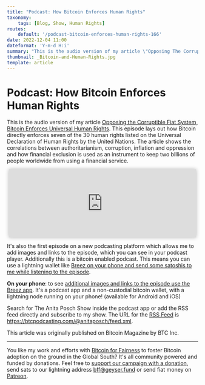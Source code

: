 ```yaml
---
title: "Podcast: How Bitcoin Enforces Human Rights"
taxonomy:
    tags: [Blog, Show, Human Rights]
routes:
    default: '/podcast-bitcoin-enforces-human-rights-166'
date: 2022-12-04 11:00
dateformat: 'Y-m-d H:i'
summary: "This is the audio version of my article \"Opposing The Corruptible Fiat System, Bitcoin Enforces Universal Human Rights\". It's also the first episode on a new podcasting platform which allows me to add images and links to the episode, which you can see in your podcast player."
thumbnail: _Bitcoin-and-Human-Rights.jpg
template: article
---
```


# Podcast: How Bitcoin Enforces Human Rights

This is the audio version of my article [Opposing the Corruptible Fiat System, Bitcoin Enforces Universal Human Rights](https://anitaposch.com/bitcoin-enforces-human-rights). This episode lays out how Bitcoin directly enforces seven of the 30 human rights listed on the Universal Declaration of Human Rights by the United Nations. The article shows the correlations between authoritarianism, corruption, inflation and oppression and how financial exclusion is used as an instrument to keep two billions of people worldwide from using a financial service.

<iframe src="https://www.vodio.fr/frameplay.php?idref=25735&urlref=1" style="border: 0px none; box-shadow: rgba(0, 0, 0, 0.28) 0px 0px 10px; width: calc(100% - 10px); height: 180px; margin-left: 5px; padding: 0;" scrolling="no"></iframe>

It's also the first episode on a new podcasting platform which allows me to add images and links to the episode, which you can see in your podcast player. Additionally this is a bitcoin enabled podcast. This means you can use a lightning wallet like [Breez on your phone and send some satoshis to me while listening to the episode](https://breez.link/p?feedURL=https%3A%2F%2Fbitcoinundco.com%2Fen%2Ffeed%2Fmp3%2F&episodeID=https%3A%2F%2Fbtcpodcasting.com%2F%40anitaposch%2Fepisodes%2Fbitcoin-enforces-human-rights).

**On your phone**: to see [additional images and links to the episode use the Breez app](https://breez.technology). It's a podcast app and a non-custodial bitcoin wallet, with a lightning node running on your phone! (available for Android and iOS)

Search for The Anita Posch Show inside the podcast app or add the RSS feed directly and subscribe to my show. The URL for the [RSS Feed](https://btcpodcasting.com/@anitaposch/feed.xml) is https://btcpodcasting.com/@anitaposch/feed.xml. 

This article was originally published on Bitcoin Magazine by BTC Inc.

---
You like my work and efforts with [Bitcoin for Fairness](https://bffbtc.org) to foster Bitcoin adoption on the ground in the Global South? It's all community powered and funded by donations. Feel free to [support our campaign with a donation](https://anita.link/geyser), send sats to our lightning address bff@geyser.fund or send fiat money on [Patreon](https://patreon.com/anitaposch).


